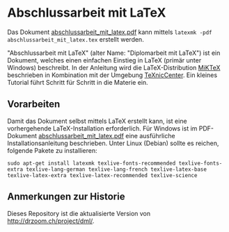 # Abschlussarbeit mit LaTeX

Das Dokument [abschlussarbeit_mit_latex.pdf](https://github.com/texdoc/diplomarbeit-mit-latex/raw/gh-pages/abschlussarbeit_mit_latex.pdf) kann mittels `latexmk -pdf abschlussarbeit_mit_latex.tex` erstellt werden.

"Abschlussarbeit mit LaTeX" (alter Name: "Diplomarbeit mit LaTeX") ist ein Dokument, welches einen einfachen Einstieg in LaTeX (primär unter Windows) beschreibt. In der Anleitung wird die LaTeX-Distribution [MiKTeX](https://miktex.org/) beschrieben in Kombination mit der Umgebung [TeXnicCenter](https://www.texniccenter.org/). Ein kleines Tutorial führt Schritt für Schritt in die Materie ein.

## Vorarbeiten

Damit das Dokument selbst mittels LaTeX erstellt kann, ist eine vorhergehende LaTeX-Installation erforderlich. Für Windows ist im PDF-Dokument [abschlussarbeit_mit_latex.pdf](https://github.com/texdoc/diplomarbeit-mit-latex/raw/gh-pages/abschlussarbeit_mit_latex.pdf) eine ausführliche Installationsanleitung beschrieben. Unter Linux (Debian) sollte es reichen, folgende Pakete zu installieren:
```
sudo apt-get install latexmk texlive-fonts-recommended texlive-fonts-extra texlive-lang-german texlive-lang-french texlive-latex-base texlive-latex-extra texlive-latex-recommended texlive-science
```

## Anmerkungen zur Historie

Dieses Repository ist die aktualisierte Version von <http://drzoom.ch/project/dml/>.
